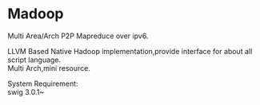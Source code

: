Madoop
======
Multi Area/Arch P2P Mapreduce over ipv6.

LLVM Based Native Hadoop implementation,provide interface for about all script language.  
Multi Arch,mini resource.

System Requirement:  
	swig 3.0.1~

